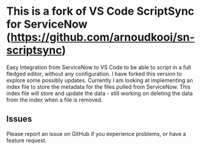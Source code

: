 # This is a fork of VS Code ScriptSync for ServiceNow (https://github.com/arnoudkooi/sn-scriptsync)
Easy Integration from ServiceNow to VS Code to be able to script in a full fledged editor, without any configuration.  I have forked this version to explore some possibly updates.  Currently I am looking at implementing an index file to store the metadata for the files pulled from ServiceNow.  This index file will store and update the data - still working on deleting the data from the index when a file is removed.

## Issues
Please report an issue on GitHub if you experience problems, or have a feature request.
